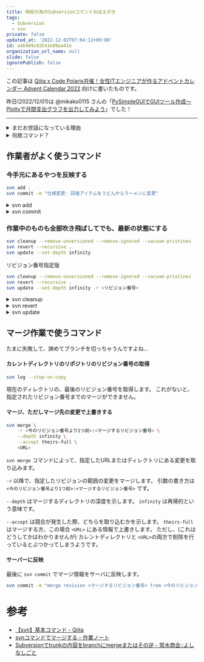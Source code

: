 ```yaml
---
title: 時短の為のSubversionコマンドおぼえがき
tags:
  - Subversion
  - svn
private: false
updated_at: '2022-12-02T07:04:12+09:00'
id: a46409c83541e89aa41e
organization_url_name: null
slide: false
ignorePublish: false
---
```

この記事は [Qiita x Code Polaris共催！女性ITエンジニアが作るアドベントカレンダー Advent Calendar 2022](https://qiita.com/advent-calendar/2022/qiita-code-polaris) 向けに書いたものです。

<!-- textlint-disable japanese/no-doubled-joshi -->
昨日(2022/12/01)は @mikako0115 さんの「[PySimpleGUIでGUIツール作成～Plotlyで月間支出グラフを出力してみよう](https://qiita.com/mikako0115/items/7bddef252154e544dd41)」でした！
<!-- textlint-enable japanese/no-doubled-joshi -->

----

<details><summary>まだお世話になっている理由</summary>

ゲーム制作には大小のバイナリファイルが山となります。
どのバイナリファイルが、いつ適用されたのか(実装されたのか)というのは重要な情報です。

GitであればGit LFSが採用される現場もあるでしょうが、主にバイナリファイルを更新するのはエンジニアではありません。
その為、エンジニア以外の人々がGitに慣れているかいないかで判断することがあります。

(あと、Git LFSの構築がよくわからな…おっと誰か来たようだ)

</details>


<details><summary>何故コマンド？</summary>

ゲーム制作の現場は、そのほとんどがWindows環境です。ゲーミングPCバンザイ🙌

その為、作業者の大半はSubversionの操作に[TotoiseSVN](https://tortoisesvn.net/)を選択します。(それ以外もあるのかしら…？)

ただしGUIツールの欠点として、Subversionのコマンドがすべて使えるわけではない、というのがあります。

作業によってはコマンド一行で終わるものがあります。あるいは'&&'で繋げたり、shellまたはバッチファイルで済ませたり…。

つまり時短ができるかも知れません。
これはその覚え書きです。

</details>


## 作業者がよく使うコマンド

### 今手元にあるやつを反映する

```bash
svn add .
svn commit -m "仕様変更: 回復アイテムをうどんからラーメンに変更"
```

<details><summary>svn add</summary>

`svn add .` で今のディレクトリ以下の変更全てをステージングします。

</details>

<details><summary>svn commit</summary>

その後、`svn commit` でサーバにアップロードします。

`-m` はコミットメッセージです。
オプションがない場合、メッセージのないままサーバにアップロードします。

</details>



### 作業中のものも全部吹き飛ばしてでも、最新の状態にする

```bash
svn cleanup --remove-unversioned --remove-ignored --vacuum-pristines
svn revert --recursive .
svn update --set-depth infinity
```

リビジョン番号指定版
```bash
svn cleanup --remove-unversioned --remove-ignored --vacuum-pristines
svn revert --recursive .
svn update --set-depth infinity -r <リビジョン番号>
```
<details><summary>svn cleanup</summary>

例えば `svn update` の途中で中断したために発生した断片的な更新情報を一度リセットするときに使います。
`--remove-unversioned` はバージョン管理されていないファイルを削除します
`--remove-ignored` は`svn:ignore`が情報としてついているファイルを削除します
`--vacuum-pristines` は、_.svn_フォルダにある、もう参照されていないファイルを削除します

</details>


<details><summary>svn revert</summary>

`svn revert` でカレントディレクトリの変更を破棄します。
オプション `--recursive` は再帰的を表します。
最後にディレクトリのパス `.` を入れます。

</details>


<details><summary>svn update</summary>

`svn update` でカレントディレクトリにあるバージョンを変更します。
オプションが何もついていない場合は、サーバにある最新のリビジョン番号を使用して更新されます。
`-r` または `--revision` の後に番号を入れると、指定されたリビジョン番号にバージョンをあせます

</details>


## マージ作業で使うコマンド

たまに失敗して、諦めてブランチを切っちゃうんですよね…



#### カレントディレクトリのリポジトリのリビジョン番号の取得

```bash
svn log --stop-on-copy
```
現在のディレクトリの、最後のリビジョン番号を取得します。
これがないと、指定されたリビジョン番号までのマージができません。


#### マージ、ただしマージ先の変更で上書きする

```bash
svn merge \
    -r <今のリビジョン番号より1つ前>:<マージするリビジョン番号> \
    --depth infinity \
    --accept theirs-full \
    <URL>
```

`svn merge` コマンドによって、指定したURLまたはディレクトリにある変更を取り込みます。

`-r` 以降で、指定したリビジョンの範囲の変更をマージします。
引数の書き方は `<今のリビジョン番号より1つ前>:<マージするリビジョン番号>` です。

`--depth` はマージするディレクトリの深度を示します。
`infinity` は再帰的という意味です。

`--accept` は競合が発生した際、どちらを取り込むかを示します。
`theirs-full` はマージする方、この場合 `<URL>` にある情報で上書きします。
ただし、(これはどうしてかはわかりませんが) カレントディレクトリと `<URL>`の両方で削除を行っているとぶつかってしまうようです。

#### サーバーに反映
最後に `svn commit` でマージ情報をサーバに反映します。

```bash
svn commit -m "merge revision <マージするリビジョン番号> from <今のリビジョン番号>"
```



# 参考

- [【svn】基本コマンド - Qiita](https://qiita.com/konweb/items/6effd36aab551b2d6b8f)
- [svnコマンドでマージする - 作業ノート](https://te2u.hatenablog.jp/entry/20091222/p1)
- [Subversionでtrunkの内容をbranchにmergeまたはその逆 - 常水商会::よしなしごと](https://cockatiel-cage.hateblo.jp/entry/2012/12/14/122449)
